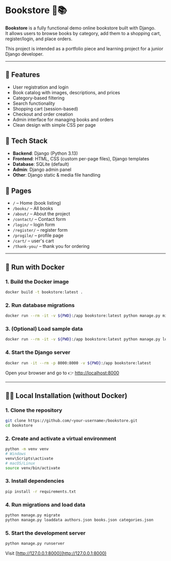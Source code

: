 # Bookstore 🛒📚

**Bookstore** is a fully functional demo online bookstore built with Django.  
It allows users to browse books by category, add them to a shopping cart, register/login, and place orders.

This project is intended as a portfolio piece and learning project for a junior Django developer.

---

## 🚀 Features

- User registration and login
- Book catalog with images, descriptions, and prices
- Category-based filtering
- Search functionality
- Shopping cart (session-based)
- Checkout and order creation
- Admin interface for managing books and orders
- Clean design with simple CSS per page


## 📁 Tech Stack

- **Backend**: Django (Python 3.13)
- **Frontend**: HTML, CSS (custom per-page files), Django templates
- **Database**: SQLite (default)
- **Admin**: Django admin panel
- **Other**: Django static & media file handling


## 🧱 Pages

- `/` – Home (book listing)
- `/books/` – All books
- `/about/` – About the project
- `/contact/` – Contact form
- `/login/` – login form
- `/register/` – register form
- `/progile/` – profile page
- `/cart/` – user's cart
- `/thank-you/` – thank you for ordering

---

## 🐳 Run with Docker

### 1. Build the Docker image
```bash
docker build -t bookstore:latest .
```

### 2. Run database migrations
```bash
docker run --rm -it -v ${PWD}:/app bookstore:latest python manage.py migrate
```

### 3. (Optional) Load sample data
```bash
docker run --rm -it -v ${PWD}:/app bookstore:latest python manage.py loaddata authors.json books.json categories.json
```

### 4. Start the Django server
```bash
docker run -it --rm -p 8000:8000 -v ${PWD}:/app bookstore:latest
```

Open your browser and go to 👉 [http://localhost:8000](http://localhost:8000)

---

## 🧑‍💻 Local Installation (without Docker)

### 1. Clone the repository
```bash
git clone https://github.com/<your-username>/bookstore.git
cd bookstore
```

### 2. Create and activate a virtual environment
```bash
python -m venv venv
# Windows
venv\Scripts\activate
# macOS/Linux
source venv/bin/activate
```

### 3. Install dependencies
```bash
pip install -r requirements.txt
```

### 4. Run migrations and load data
```bash
python manage.py migrate
python manage.py loaddata authors.json books.json categories.json
```

### 5. Start the development server
```bash
python manage.py runserver
```

Visit [http://127.0.0.1:8000](http://127.0.0.1:8000)